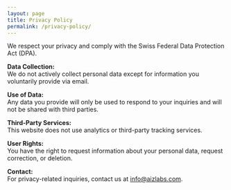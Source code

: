 ```yaml
---
layout: page
title: Privacy Policy
permalink: /privacy-policy/
---
```


We respect your privacy and comply with the Swiss Federal Data Protection Act (DPA).

**Data Collection:**  
We do not actively collect personal data except for information you voluntarily provide via email.

**Use of Data:**  
Any data you provide will only be used to respond to your inquiries and will not be shared with third parties.

**Third-Party Services:**  
This website does not use analytics or third-party tracking services.

**User Rights:**  
You have the right to request information about your personal data, request correction, or deletion.

**Contact:**  
For privacy-related inquiries, contact us at info@aizlabs.com.
